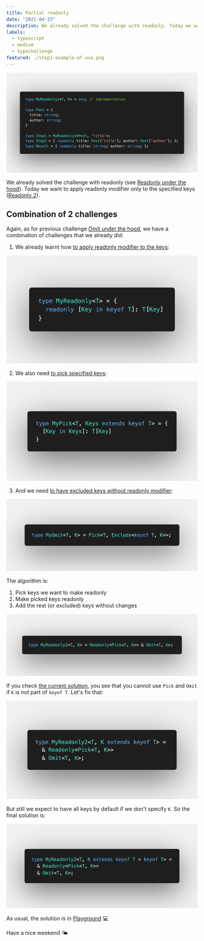 ```yaml
---
title: Partial readonly
date: "2021-04-23"
description: We already solved the challenge with readonly. Today we want to apply readonly modifier only to the specified keys.
labels:
  - typescript
  - medium
  - typechallenge
featured: ./step1-example-of-use.png
---
```


![Example of Readonly use](./step1-example-of-use.png)

We already solved the challenge with readonly (see [Readonly under the hood](/2021-04-06-readonly-under-the-hood/)). Today we want to apply readonly modifier only to the specified keys ([Readonly 2](https://github.com/type-challenges/type-challenges/blob/master/questions/8-medium-readonly-2/README.md)).

## Combination of 2 challenges

Again, as for previous challenge [Omit under the hood](/2021-04-21-omit-under-the-hood/), we have a combination of challenges that we already did:

1. We already learnt how [to apply readonly modifier to the keys](/2021-04-06-readonly-under-the-hood/):

![Readonly solution](./step2-readonly-solution.png)

2. We also need [to pick specified keys](/2021-04-05-pick-under-the-hood/):

![Pick solution](./step3-pick-solution.png)

3. And we need [to have excluded keys without readonly modifier](/2021-04-21-omit-under-the-hood/):

![Omit solution](./step4-omit-solution.png)

The algorithm is:

1. Pick keys we want to make readonly
2. Make picked keys readonly
3. Add the rest (or excluded) keys without changes

![Solution, version 1](./step5-solution-v1.png)

If you check [the current solution](https://www.typescriptlang.org/play?#code/PQKgUABBAcELQQEoFMCGATA9gOwDYE8IAmSeOci0gI0IEFsAXACx0IDEBXCACgAFVGAMw4BKCAGIAtsnQBLDpIkAnNFjyFxmKgCtkAYwZwA1snwBnUqXHWIARQ7IzDWTktQAkpIAOuZNMYQqBAA5sjYyEqyehAABgCy+CgYOAREADwAKgA0EADSAHwxEADuTFFMEAyoJmaVxZiV+F7IgUrBCmEMsRlFAuixuTEAdG4DRWbNerKChMwtZshdmIIQXkqYzUrOjhDL3UXMqF1mLBy4-QtdDA1JagRDEADqTGFjELK12Jhda5gAbrJ0DIcrJjqdzhBJNUWqhcLhVutNttaipkuoINoOE4ILhZCZKi8IF8lFD4TFbil8JlCiMoKQ2JglBBkAAPVDeXyjGLchgWKCyRgRQSoPQtDKYLAQADepCgzgYvgAXBAnJFsMFZRAgWY9JEvM4cMrVQKNVAoHpMBzFjJlVRMJhfAJSABfUYW7DY65YZUJCnqdLirA5ADk8t8wYgAB8IMHtbrZPqXNhg-kIABeaWasPIZUAIgAEqZc1lNXG9QbsHnBPaqKglMXNRarQwbRBhbgFiWoK66XKJZghtn0xAC8g4ZhcxBgMAIABRJTrJTKvQCL5dVFmMyyYLYQIQVF3Qi-JH4UhegdlhMV4e52tKBkTqcz+eL5er777tCb7e7oIHykIhsEQMKefZYEMTY+Na-QZgwSgOE+EAAPK5KQ3IxKMqYAGqyMgxS7LuADioL5hwVDKkwDAMF4ZiKtOvJ6EwQzaGYQyMsEwDQGAIDAGAfGgBAAD6wkiaJIkQAAmpgHBMgAwhKLSFioQliapgkQDxfEgc0EC+qolIBjkBTDn6BBpAAClERiZEZ+SpgAZMhkigjZeT5AA3PxIAqWpokQBkjhdLJqALLUvliRpvGyN4jJdFKEC0LiJg5LOLKTF0zptusijBrw2nIHAjGwr46qOMAHDOB2wZaU0LQrqFw4ANqkKl6VpIleLIGkeloqkmT9gAjPkOSmVSgaYENdldnOaX6Aw7VJV1PWHgGg0htmEbRrGjjxomOApils0GDIU0tUd80dSY3WJPp-r9VgRDraC4ZRjGl57cmw0zelJ3DWAAC6fECi2SjCqK-mDZmcrPTmKpwSapDvRWAD8Rrw+qpCQb4LboLa9qOtgYCumAwNCiKYr9kQUOfr1sww2jaqmlqO3lkmqNw4zmOWlBON4w6aCE8TpOg+T31zTI1P-ui2YMwjUBSwQzM6qzODs8aGPmtz2Otna-NOsTXk+eF6mcFsLxMgAyi2NFG+FkVgKApCphbTB1i0+DSUyZgOhVSa0RAlHUbR9E6kxLFsW0nHAAIZjFBETsQDheEqj7Fb+4HNF0cADFh6x7FR97uC+zgfIQKmcSMi0smu3CYShOnVGZyHjHMXnbTcbxYBAA), you see that you cannot use `Pick` and `Omit` if `K` is not part of `keyof T`. Let's fix that:

![Solution, version 2](./step5-solution-v2.png)

But still we expect to have all keys by default if we don't specify `K`. So the final solution is:

![Final solution](./step5-final-solution.png)

As usual, the solution is in [Playground](https://www.typescriptlang.org/play?#code/PQKgUABBAcELQQEoFMCGATA9gOwDYE8IAmSeOci0gI0IEFsAXACx0IDEBXCACgAFVGAMw4BKCAGIAtsnQBLDpIkAnNFjyFxmKgCtkAYwZwA1snwBnUqXHWIARQ7IzDWTktQAkpIAOuZNMYQqBAA5sjYyEqyehAABgCy+CgYOAREADwAKgA0EADSAHwxEADuTFFMEAyoJmaVxZiV+F7IgUrBCmEMsRlFAuixuTEAdG4DRWbNerKChMwtZshdmIIQXkqYzUrOjhDL3UXMqF1mLBy4-QtdDA1JagRDEADqTGFjELK12Jhda5gAbrJ0DIcrJjqdzhBJNUWqhcLhVutNttaipkuoINoOE4ILhZCZKi8IF8lFD4TFbil8JlCiMoKQ2JglBBkAAPVDeXyjGLchgWKCyRgRQSoPQtDKYLAQADepCgzgYvgAXBAnJFsMFZRAgWY9JEvM4cMrVQKNVAoHpMBzFjJlVRMJhfAJSABfUYW7DY65YZUJCnqdLirA5ADk8t8wYgAB8IMHtbrZPqXNhg-kIABeaWasPIZUAIgAEqZc1lNXG9QbsHnBPaqKglMXNRarQwbRBhbgFiWoK66XKJZghtn0xAC8g4ZhcxBgMAIABRJTrJTKvQCL5dVFmMyyYLYQIQVF3Qi-JH4UhegdlhMV4e52tKBkTqcz+eL5er777tCb7e7oIHykIhsEQMKefZYEMTY+Na-QZgwSgOE+EAAPK5KQ3IxKMqYAGqyMgxS7LuADioL5hwVDKkwDAMF4ZiKtOvJ6EwQzaGYQyMsEwDQGAIDAGAfGgBAAD6wkiaJIkQAAmpgHBMgAwhKLSFioQliapgkQDxfEgc0EC+qolIBjkuTMiyLbYOgtQmPgewZMOVk2amaakAAZEg+nqGkAAKURGJkRn5PkLnIZIoJ+Xk+QANz8SAKlqaJEAZI4XSyagCy1HFYkabxsjeIyXRShAtC4iYOSziykxdM6bbrIowa8NpyBwIxsK+OqjjABwzgdsGWlNC0K5pcOADapBlRVaRFXiyBpHpaKpJk-YAIz5DkfoEAtWDLQFXZzuV+gMBNxXTbNh4BktIbZhG0axo48aJjgKalXtBgyNto3PQdk0mDNiTufNgaYEQF2guGUYxpe93Jitu0Va9K1gAAunxAotkowqiglS2ZnKIM5iqcEmqQEMVgA-EaBPqqQkG+C26C2vajrYGArpgCjQoimK-ZENjn5zbMuPk2qppard5ZJmT+NC1TlpQbT9MOmgTMs2zaMczD+0yDz-7otmguE1A2sECLOpizgEvGpT5oyzTrZ2grTos9FsUZepnBbC8TIAMotjRzsZVlYCgKQqae0wdYtNZMkqg6nVJrRECUdRtH0TqTEsWxbSccAAhmMUETBxAOF4dHuCxzg8eJzRdHAAxaesexWdmDHFZ8hAqZxIyLSyWHcJhKEFdUVXKeMcx9dtNxvFgEAA) 💻

Have a nice weekend 🌤
